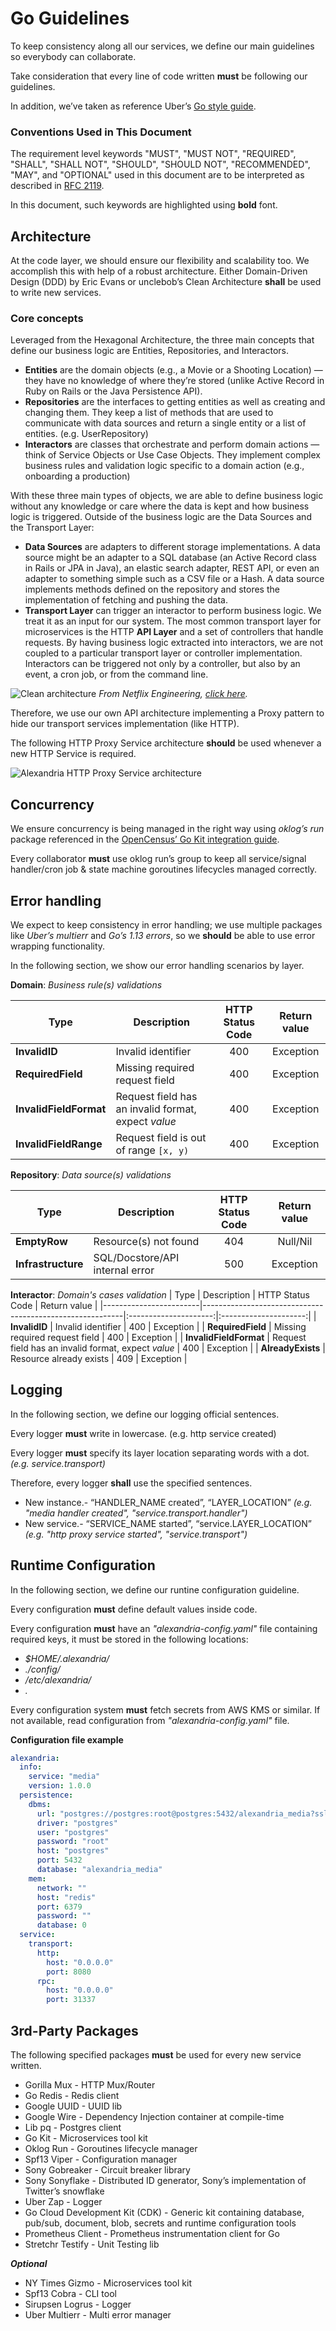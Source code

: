 # Go Guidelines
To keep consistency along all our services, we define our main guidelines so everybody can collaborate.

Take consideration that every line of code written **must** be following our guidelines.

In addition, we’ve taken as reference Uber’s [Go style guide](https://github.com/uber-go/guide/blob/master/style.md).

### Conventions Used in This Document
The requirement level keywords "MUST", "MUST NOT", "REQUIRED", "SHALL", "SHALL NOT", "SHOULD", "SHOULD NOT", "RECOMMENDED", "MAY", and "OPTIONAL" used in this document are to be interpreted as described in [RFC 2119](https://www.ietf.org/rfc/rfc2119.txt).

In this document, such keywords are highlighted using **bold** font.

## Architecture
At the code layer, we should ensure our flexibility and scalability too. We accomplish this with help of a robust architecture.
Either Domain-Driven Design (DDD) by Eric Evans or unclebob’s Clean Architecture **shall** be used to write new services.

### Core concepts
Leveraged from the Hexagonal Architecture, the three main concepts that define our business logic are Entities, Repositories, and Interactors.
- **Entities** are the domain objects (e.g., a Movie or a Shooting Location) — they have no knowledge of where they’re stored (unlike Active Record in Ruby on Rails or the Java Persistence API).
- **Repositories** are the interfaces to getting entities as well as creating and changing them. They keep a list of methods that are used to communicate with data sources and return a single entity or a list of entities. (e.g. UserRepository)
- **Interactors** are classes that orchestrate and perform domain actions — think of Service Objects or Use Case Objects. They implement complex business rules and validation logic specific to a domain action (e.g., onboarding a production)


With these three main types of objects, we are able to define business logic without any knowledge or care where the data is kept and how business logic is triggered. Outside of the business logic are the Data Sources and the Transport Layer:
- **Data Sources** are adapters to different storage implementations.
A data source might be an adapter to a SQL database (an Active Record class in Rails or JPA in Java), an elastic search adapter, REST API, or even an adapter to something simple such as a CSV file or a Hash. A data source implements methods defined on the repository and stores the implementation of fetching and pushing the data.
- **Transport Layer** can trigger an interactor to perform business logic. We treat it as an input for our system. The most common transport layer for microservices is the HTTP **API Layer** and a set of controllers that handle requests. By having business logic extracted into interactors, we are not coupled to a particular transport layer or controller implementation. Interactors can be triggered not only by a controller, but also by an event, a cron job, or from the command line.

![Clean architecture](https://miro.medium.com/max/1400/1*NfFzI7Z-E3ypn8ahESbDzw.png "Alexandria HTTP Proxy Service architecture")
_From Netflix Engineering, [click here](https://netflixtechblog.com/ready-for-changes-with-hexagonal-architecture-b315ec967749)._

Therefore, we use our own API architecture implementing a Proxy pattern to hide our transport services implementation (like HTTP).

The following HTTP Proxy Service architecture **should** be used whenever a new HTTP Service is required.

![Alexandria HTTP Proxy Service architecture](https://raw.githubusercontent.com/maestre3d/alexandria/master/docs/Alexandria_http_service.png "Alexandria HTTP Proxy Service architecture")


## Concurrency
We ensure concurrency is being managed in the right way using _oklog’s run_ package referenced in the [OpenCensus’ Go Kit integration guide](https://opencensus.io/integrations/go_kit/).

Every collaborator **must** use oklog run’s group to keep all service/signal handler/cron job & state machine goroutines lifecycles managed correctly.

## Error handling
We expect to keep consistency in error handling; we use multiple packages like _Uber’s multierr_ and _Go’s 1.13 errors_, so we **should** be able to use error wrapping functionality.

In the following section, we show our error handling scenarios by layer.


**Domain**: _Business rule(s) validations_

| Type                   |     Description                                          |  HTTP Status Code     |  Return value     |
|------------------------|----------------------------------------------------------|:---------------------:|:---------------------:|
| **InvalidID**          |  Invalid identifier                                      |   400                 |   Exception                 | 
| **RequiredField**      |  Missing required request field                          |   400                 |   Exception                 |
| **InvalidFieldFormat** |  Request field has an invalid format, expect _value_     |   400                 |   Exception                 |
| **InvalidFieldRange**  |  Request field is out of range `[x, y)`                  |   400                 |   Exception                 |



**Repository**: _Data source(s) validations_

| Type                   |     Description                                          |  HTTP Status Code     |  Return value     |
|------------------------|----------------------------------------------------------|:---------------------:|:---------------------:|
| **EmptyRow**          |  Resource(s) not found                                      |   404                 |   Null/Nil                 |
| **Infrastructure** |  SQL/Docstore/API internal error     |   500                 |   Exception                 |


**Interactor**: _Domain's cases validation_
| Type                   |     Description                                          |  HTTP Status Code     |  Return value     |
|------------------------|----------------------------------------------------------|:---------------------:|:---------------------:|
| **InvalidID**          |  Invalid identifier                                      |   400                 |   Exception                 | 
| **RequiredField**      |  Missing required request field                          |   400                 |   Exception                 |
| **InvalidFieldFormat** |  Request field has an invalid format, expect _value_     |   400                 |   Exception                 |
| **AlreadyExists**      |  Resource already exists                          |   409                 |   Exception                 |



## Logging
In the following section, we define our logging official sentences.

Every logger **must** write in lowercase. (e.g. http service created)

Every logger **must** specify its layer location separating words with a dot.
_(e.g. service.transport)_

Therefore, every logger **shall** use the specified sentences.
- New instance.- “HANDLER_NAME created”, “LAYER_LOCATION” _(e.g. "media handler created", "service.transport.handler")_
- New service.- “SERVICE_NAME started”, “service.LAYER_LOCATION” _(e.g. "http proxy service started", "service.transport")_

## Runtime Configuration
In the following section, we define our runtine configuration guideline.

Every configuration **must** define default values inside code.

Every configuration **must** have an _"alexandria-config.yaml"_ file containing required keys, it must be stored in the following locations:
- _$HOME/.alexandria/_
- _./config/_
- _/etc/alexandria/_
- _._

Every configuration system **must** fetch secrets from AWS KMS or similar. If not available, read configuration from _"alexandria-config.yaml"_ file.

**Configuration file example**
```yaml
alexandria:
  info:
    service: "media"
    version: 1.0.0
  persistence:
    dbms:
      url: "postgres://postgres:root@postgres:5432/alexandria_media?sslmode=disable"
      driver: "postgres"
      user: "postgres"
      password: "root"
      host: "postgres"
      port: 5432
      database: "alexandria_media"
    mem:
      network: ""
      host: "redis"
      port: 6379
      password: ""
      database: 0
  service:
    transport:
      http:
        host: "0.0.0.0"
        port: 8080
      rpc:
        host: "0.0.0.0"
        port: 31337
```


## 3rd-Party Packages
The following specified packages **must** be used for every new service written.
- Gorilla Mux - HTTP Mux/Router
- Go Redis - Redis client
- Google UUID - UUID lib
- Google Wire - Dependency Injection container at compile-time
- Lib pq - Postgres client
- Go Kit - Microservices tool kit
- Oklog Run - Goroutines lifecycle manager
- Spf13 Viper - Configuration manager
- Sony Gobreaker - Circuit breaker library
- Sony Sonyflake - Distributed ID generator, Sony’s implementation of Twitter’s snowflake
- Uber Zap - Logger
- Go Cloud Development Kit (CDK) - Generic kit containing database, pub/sub, document, blob, 
secrets and runtime configuration tools
- Prometheus Client - Prometheus instrumentation client for Go
- Stretchr Testify - Unit Testing lib

_**Optional**_
- NY Times Gizmo - Microservices tool kit
- Spf13 Cobra - CLI tool
- Sirupsen Logrus - Logger
- Uber Multierr - Multi error manager

